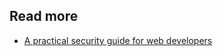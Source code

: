 ## Read more
- [A practical security guide for web developers](https://github.com/FallibleInc/security-guide-for-developers)
